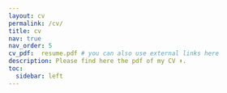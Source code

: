 ```yaml
---
layout: cv
permalink: /cv/
title: cv
nav: true
nav_order: 5
cv_pdf:  resume.pdf # you can also use external links here
description: Please find here the pdf of my CV ⬆️.
toc:
  sidebar: left
---
```

